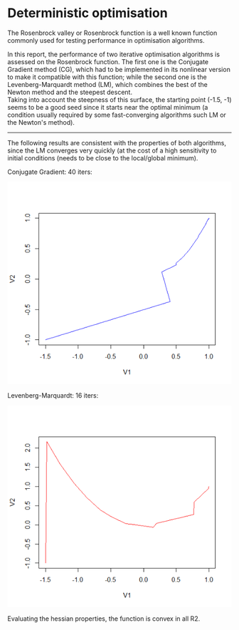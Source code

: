 # Deterministic optimisation
The Rosenbrock valley or Rosenbrock function is a well known function commonly used for testing performance in optimisation algorithms.

In this report, the performance of two iterative optimisation algorithms is assessed on the Rosenbrock function. The first one is the Conjugate Gradient method (CG), which had to be implemented in its nonlinear version to make it compatible with this function; while the second one is the Levenberg-Marquardt method (LM), which combines the best of the Newton method and the steepest descent.
\
Taking into account the steepness of this surface, the starting point (-1.5, -1) seems to be a good seed since it starts near the optimal minimum (a condition usually required by some fast-converging algorithms such LM or the Newton\'s method).

------------

The following results are consistent with the properties of both algorithms, since the LM converges very quickly (at the cost of a high sensitivity to initial conditions (needs to be close to the local/global minimum).

Conjugate Gradient: 40 iters:

![CG](/CG.png)

Levenberg-Marquardt: 16 iters:

![LM](/LM.png)


Evaluating the hessian properties, the function is convex in all R2.


